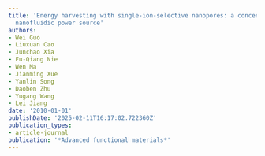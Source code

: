 ```yaml
---
title: 'Energy harvesting with single-ion-selective nanopores: a concentration-gradient-driven
  nanofluidic power source'
authors:
- Wei Guo
- Liuxuan Cao
- Junchao Xia
- Fu-Qiang Nie
- Wen Ma
- Jianming Xue
- Yanlin Song
- Daoben Zhu
- Yugang Wang
- Lei Jiang
date: '2010-01-01'
publishDate: '2025-02-11T16:17:02.722360Z'
publication_types:
- article-journal
publication: '*Advanced functional materials*'
---
```

